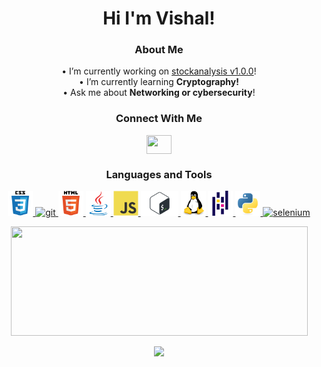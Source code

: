 
<div align="center">
<h1 align="center">Hi I'm Vishal!</h1>

<h3>About Me </h3>

• I’m currently working on [stockanalysis v1.0.0](https://github.com/VishalMehta06/stockanalysis)! <br/>
• I’m currently learning **Cryptography!** <br/>
• Ask me about **Networking or cybersecurity**! <br/>

</div>

<h3 align="center">Connect With Me</h3>
<p align="center">
<a href="https://linkedin.com/in/vishal-mehta-0a1798294" target="blank"><img align="center" src="https://raw.githubusercontent.com/rahuldkjain/github-profile-readme-generator/master/src/images/icons/Social/linked-in-alt.svg" height="30" width="40" /></a>
</p>

<h3 align="center">Languages and Tools</h3>
<p align="center"> <a href="https://www.w3schools.com/css/" target="_blank" rel="noreferrer"> <img src="https://raw.githubusercontent.com/devicons/devicon/master/icons/css3/css3-original-wordmark.svg" alt="css3" width="40" height="40"/> </a> <a href="https://git-scm.com/" target="_blank" rel="noreferrer"> <img src="https://www.vectorlogo.zone/logos/git-scm/git-scm-icon.svg" alt="git" width="40" height="40"/> </a> <a href="https://www.w3.org/html/" target="_blank" rel="noreferrer"> <img src="https://raw.githubusercontent.com/devicons/devicon/master/icons/html5/html5-original-wordmark.svg" alt="html5" width="40" height="40"/> </a> <a href="https://www.java.com" target="_blank" rel="noreferrer"> <img src="https://raw.githubusercontent.com/devicons/devicon/master/icons/java/java-original.svg" alt="java" width="40" height="40"/> </a> <a href="https://developer.mozilla.org/en-US/docs/Web/JavaScript" target="_blank" rel="noreferrer"> <img src="https://raw.githubusercontent.com/devicons/devicon/master/icons/javascript/javascript-original.svg" alt="javascript" width="40" height="40"/> </a> <a href="https://www.gnu.org/software/bash/"><img src="bash.png" alt="bash" width="60" height="40"/> </a> <a href="https://www.linux.org/" target="_blank" rel="noreferrer"> <img src="https://raw.githubusercontent.com/devicons/devicon/master/icons/linux/linux-original.svg" alt="linux" width="40" height="40"/> </a> <a href="https://pandas.pydata.org/" target="_blank" rel="noreferrer"> <img src="https://raw.githubusercontent.com/devicons/devicon/2ae2a900d2f041da66e950e4d48052658d850630/icons/pandas/pandas-original.svg" alt="pandas" width="40" height="40"/> </a> <a href="https://www.python.org" target="_blank" rel="noreferrer"> <img src="https://raw.githubusercontent.com/devicons/devicon/master/icons/python/python-original.svg" alt="python" width="40" height="40"/> </a> <a href="https://www.selenium.dev" target="_blank" rel="noreferrer"> <img src="https://raw.githubusercontent.com/detain/svg-logos/780f25886640cef088af994181646db2f6b1a3f8/svg/selenium-logo.svg" alt="selenium" width="40" height="40"/> </a> </p>

<p align="center"><img height=175 width=475 src="https://github-readme-stats.vercel.app/api/top-langs?username=vishalmehta06&show_icons=true&locale=en&layout=compact&text_color=000&icon_color=000&bg_color=0,ea6161,ffc64d,fffc4d,52fa5a&theme=graywhite" /> </p>

<p align="center">
<img src="https://github-readme-stats.vercel.app/api?username=vishalmehta06&show_icons=true&locale=en&text_color=000&hide_title=True&icon_color=000&bg_color=0,ea6161,ffc64d,fffc4d,52fa5a&theme=graywhite" /> </p>
